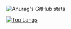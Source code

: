 ![Anurag's GitHub stats](https://github-readme-stats.vercel.app/api?username=Le-o-n&show_icons=true&theme=radical)

[![Top Langs](https://github-readme-stats.vercel.app/api/top-langs/?username=Le-o-n)](https://github.com/Le-o-n/github-readme-stats)
<!--
**Le-o-n/Le-o-n** is a ✨ _special_ ✨ repository because its `README.md` (this file) appears on your GitHub profile.

Here are some ideas to get you started:

- 🔭 I’m currently working on ...
- 🌱 I’m currently learning ...
- 👯 I’m looking to collaborate on ...
- 🤔 I’m looking for help with ...
- 💬 Ask me about ...
- 📫 How to reach me: ...
- 😄 Pronouns: ...
- ⚡ Fun fact: ...
-->
